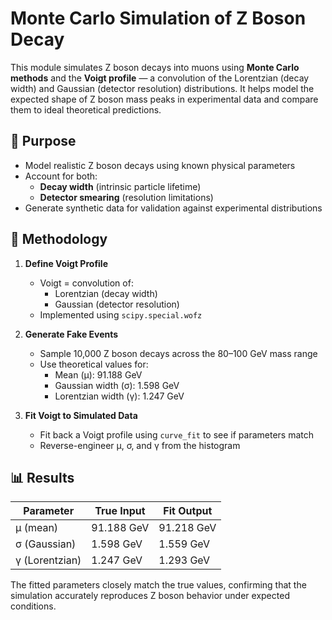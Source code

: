 # Monte Carlo Simulation of Z Boson Decay

This module simulates Z boson decays into muons using **Monte Carlo methods** and the **Voigt profile** — a convolution of the Lorentzian (decay width) and Gaussian (detector resolution) distributions. It helps model the expected shape of Z boson mass peaks in experimental data and compare them to ideal theoretical predictions.

## 🎯 Purpose

- Model realistic Z boson decays using known physical parameters
- Account for both:
  - **Decay width** (intrinsic particle lifetime)
  - **Detector smearing** (resolution limitations)
- Generate synthetic data for validation against experimental distributions

## 🧪 Methodology

1. **Define Voigt Profile**
   - Voigt = convolution of:
     - Lorentzian (decay width)
     - Gaussian (detector resolution)
   - Implemented using `scipy.special.wofz`

2. **Generate Fake Events**
   - Sample 10,000 Z boson decays across the 80–100 GeV mass range
   - Use theoretical values for:
     - Mean (μ): 91.188 GeV
     - Gaussian width (σ): 1.598 GeV
     - Lorentzian width (γ): 1.247 GeV

3. **Fit Voigt to Simulated Data**
   - Fit back a Voigt profile using `curve_fit` to see if parameters match
   - Reverse-engineer μ, σ, and γ from the histogram

## 📊 Results

| Parameter         | True Input | Fit Output |
|------------------|------------|------------|
| μ (mean)         | 91.188 GeV | 91.218 GeV |
| σ (Gaussian)     | 1.598 GeV  | 1.559 GeV  |
| γ (Lorentzian)   | 1.247 GeV  | 1.293 GeV  |

The fitted parameters closely match the true values, confirming that the simulation accurately reproduces Z boson behavior under expected conditions.

